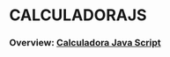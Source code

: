 # CALCULADORAJS

### Overview: <a href="https://enchanting-jelly-31bcb3.netlify.app/">Calculadora Java Script<a>

